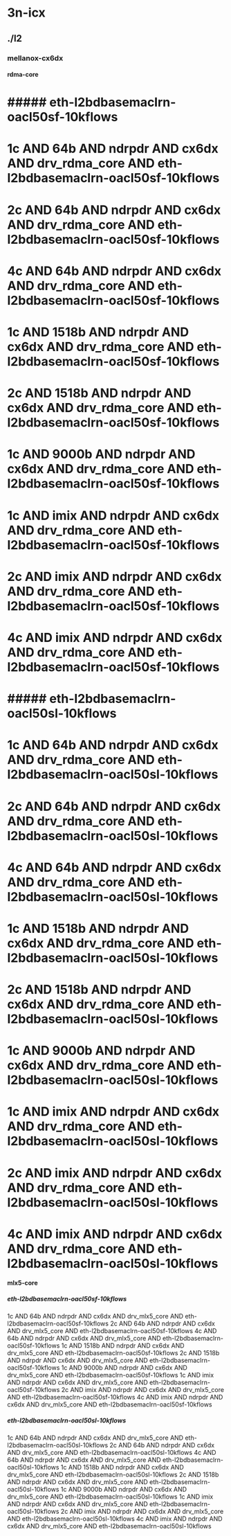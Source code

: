# 3n-icx
## ./l2
### mellanox-cx6dx
#### rdma-core
# ##### eth-l2bdbasemaclrn-oacl50sf-10kflows
# 1c AND 64b AND ndrpdr AND cx6dx AND drv_rdma_core AND eth-l2bdbasemaclrn-oacl50sf-10kflows
# 2c AND 64b AND ndrpdr AND cx6dx AND drv_rdma_core AND eth-l2bdbasemaclrn-oacl50sf-10kflows
# 4c AND 64b AND ndrpdr AND cx6dx AND drv_rdma_core AND eth-l2bdbasemaclrn-oacl50sf-10kflows
# 1c AND 1518b AND ndrpdr AND cx6dx AND drv_rdma_core AND eth-l2bdbasemaclrn-oacl50sf-10kflows
# 2c AND 1518b AND ndrpdr AND cx6dx AND drv_rdma_core AND eth-l2bdbasemaclrn-oacl50sf-10kflows
# 1c AND 9000b AND ndrpdr AND cx6dx AND drv_rdma_core AND eth-l2bdbasemaclrn-oacl50sf-10kflows
# 1c AND imix AND ndrpdr AND cx6dx AND drv_rdma_core AND eth-l2bdbasemaclrn-oacl50sf-10kflows
# 2c AND imix AND ndrpdr AND cx6dx AND drv_rdma_core AND eth-l2bdbasemaclrn-oacl50sf-10kflows
# 4c AND imix AND ndrpdr AND cx6dx AND drv_rdma_core AND eth-l2bdbasemaclrn-oacl50sf-10kflows
# ##### eth-l2bdbasemaclrn-oacl50sl-10kflows
# 1c AND 64b AND ndrpdr AND cx6dx AND drv_rdma_core AND eth-l2bdbasemaclrn-oacl50sl-10kflows
# 2c AND 64b AND ndrpdr AND cx6dx AND drv_rdma_core AND eth-l2bdbasemaclrn-oacl50sl-10kflows
# 4c AND 64b AND ndrpdr AND cx6dx AND drv_rdma_core AND eth-l2bdbasemaclrn-oacl50sl-10kflows
# 1c AND 1518b AND ndrpdr AND cx6dx AND drv_rdma_core AND eth-l2bdbasemaclrn-oacl50sl-10kflows
# 2c AND 1518b AND ndrpdr AND cx6dx AND drv_rdma_core AND eth-l2bdbasemaclrn-oacl50sl-10kflows
# 1c AND 9000b AND ndrpdr AND cx6dx AND drv_rdma_core AND eth-l2bdbasemaclrn-oacl50sl-10kflows
# 1c AND imix AND ndrpdr AND cx6dx AND drv_rdma_core AND eth-l2bdbasemaclrn-oacl50sl-10kflows
# 2c AND imix AND ndrpdr AND cx6dx AND drv_rdma_core AND eth-l2bdbasemaclrn-oacl50sl-10kflows
# 4c AND imix AND ndrpdr AND cx6dx AND drv_rdma_core AND eth-l2bdbasemaclrn-oacl50sl-10kflows
#### mlx5-core
##### eth-l2bdbasemaclrn-oacl50sf-10kflows
1c AND 64b AND ndrpdr AND cx6dx AND drv_mlx5_core AND eth-l2bdbasemaclrn-oacl50sf-10kflows
2c AND 64b AND ndrpdr AND cx6dx AND drv_mlx5_core AND eth-l2bdbasemaclrn-oacl50sf-10kflows
4c AND 64b AND ndrpdr AND cx6dx AND drv_mlx5_core AND eth-l2bdbasemaclrn-oacl50sf-10kflows
1c AND 1518b AND ndrpdr AND cx6dx AND drv_mlx5_core AND eth-l2bdbasemaclrn-oacl50sf-10kflows
2c AND 1518b AND ndrpdr AND cx6dx AND drv_mlx5_core AND eth-l2bdbasemaclrn-oacl50sf-10kflows
1c AND 9000b AND ndrpdr AND cx6dx AND drv_mlx5_core AND eth-l2bdbasemaclrn-oacl50sf-10kflows
1c AND imix AND ndrpdr AND cx6dx AND drv_mlx5_core AND eth-l2bdbasemaclrn-oacl50sf-10kflows
2c AND imix AND ndrpdr AND cx6dx AND drv_mlx5_core AND eth-l2bdbasemaclrn-oacl50sf-10kflows
4c AND imix AND ndrpdr AND cx6dx AND drv_mlx5_core AND eth-l2bdbasemaclrn-oacl50sf-10kflows
##### eth-l2bdbasemaclrn-oacl50sl-10kflows
1c AND 64b AND ndrpdr AND cx6dx AND drv_mlx5_core AND eth-l2bdbasemaclrn-oacl50sl-10kflows
2c AND 64b AND ndrpdr AND cx6dx AND drv_mlx5_core AND eth-l2bdbasemaclrn-oacl50sl-10kflows
4c AND 64b AND ndrpdr AND cx6dx AND drv_mlx5_core AND eth-l2bdbasemaclrn-oacl50sl-10kflows
1c AND 1518b AND ndrpdr AND cx6dx AND drv_mlx5_core AND eth-l2bdbasemaclrn-oacl50sl-10kflows
2c AND 1518b AND ndrpdr AND cx6dx AND drv_mlx5_core AND eth-l2bdbasemaclrn-oacl50sl-10kflows
1c AND 9000b AND ndrpdr AND cx6dx AND drv_mlx5_core AND eth-l2bdbasemaclrn-oacl50sl-10kflows
1c AND imix AND ndrpdr AND cx6dx AND drv_mlx5_core AND eth-l2bdbasemaclrn-oacl50sl-10kflows
2c AND imix AND ndrpdr AND cx6dx AND drv_mlx5_core AND eth-l2bdbasemaclrn-oacl50sl-10kflows
4c AND imix AND ndrpdr AND cx6dx AND drv_mlx5_core AND eth-l2bdbasemaclrn-oacl50sl-10kflows